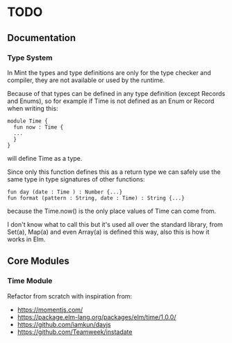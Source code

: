 # TODO

## Documentation

### Type System

In Mint the types and type definitions are only for the type checker and
compiler, they are not available or used by the runtime.

Because of that types can be defined in any type definition (except Records and
Enums), so for example if Time is not defined as an Enum or Record when
writing this:

```mint
module Time {
  fun now : Time {
  ...
  }
}
```

will define Time as a type.

Since only this function defines this as a return type we can safely use the
same type in type signatures of other functions:

```mint
fun day (date : Time ) : Number {...}
fun format (pattern : String, date : Time) : String {...}
```

because the Time.now() is the only place values of Time can come from.

I don't know what to call this but it's used all over the standard library, from
Set(a), Map(a) and even Array(a) is defined this way, also this is how it
works in Elm.

## Core Modules

### Time Module

Refactor from scratch with inspiration from:

- https://momentjs.com/
- https://package.elm-lang.org/packages/elm/time/1.0.0/
- https://github.com/iamkun/dayjs
- https://github.com/Teamweek/instadate
